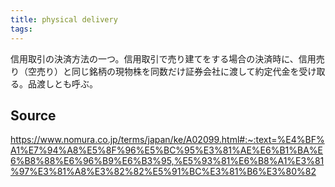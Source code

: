 ```yaml
---
title: physical delivery
tags: 
---
```


信用取引の決済方法の一つ。信用取引で売り建てをする場合の決済時に、信用売り（空売り）と同じ銘柄の現物株を同数だけ証券会社に渡して約定代金を受け取る。品渡しとも呼ぶ。

## Source
https://www.nomura.co.jp/terms/japan/ke/A02099.html#:~:text=%E4%BF%A1%E7%94%A8%E5%8F%96%E5%BC%95%E3%81%AE%E6%B1%BA%E6%B8%88%E6%96%B9%E6%B3%95,%E5%93%81%E6%B8%A1%E3%81%97%E3%81%A8%E3%82%82%E5%91%BC%E3%81%B6%E3%80%82